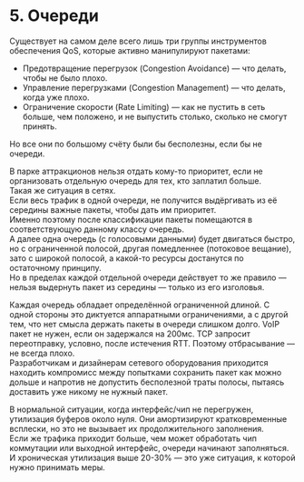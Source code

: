# 5. Очереди

Существует на самом деле всего лишь три группы инструментов обеспечения QoS, которые активно манипулируют пакетами:

* Предотвращение перегрузок \(Congestion Avoidance\) — что делать, чтобы не было плохо.
* Управление перегрузками \(Congestion Management\) — что делать, когда уже плохо.
* Ограничение скорости \(Rate Limiting\) — как не пустить в сеть больше, чем положено, и не выпустить столько, сколько не смогут принять.

Но все они по большому счёту были бы бесполезны, если бы не очереди.



В парке аттракционов нельзя отдать кому-то приоритет, если не организовать отдельную очередь для тех, кто заплатил больше.  
Такая же ситуация в сетях.   
Если весь трафик в одной очереди, не получится выдёргивать из её середины важные пакеты, чтобы дать им приоритет.  
Именно поэтому после классификации пакеты помещаются в соответствующую данному классу очередь.  
А далее одна очередь \(с голосовыми данными\) будет двигаться быстро, но с ограниченной полосой, другая помедленнее \(потоковое вещание\), зато с широкой полосой, а какой-то ресурсы достанутся по остаточному принципу.  
Но в пределах каждой отдельной очереди действует то же правило — нельзя выдернуть пакет из середины — только из его изголовья.  
  
Каждая очередь обладает определённой ограниченной длиной. С одной стороны это диктуется аппаратными ограничениями, а с другой тем, что нет смысла держать пакеты в очереди слишком долго. VoIP пакет не нужен, если он задержался на 200мс. TCP запросит переотправку, условно, после истечения RTT. Поэтому отбрасывание — не всегда плохо.  
Разработчикам и дизайнерам сетевого оборудования приходится находить компромисс между попытками сохранить пакет как можно дольше и напротив не допустить бесполезной траты полосы, пытаясь доставить уже никому не нужный пакет.  
  
В нормальной ситуации, когда интерфейс/чип не перегружен, утилизация буферов около нуля. Они амортизируют кратковременные всплески, но это не вызывает их продолжительного заполнения.  
Если же трафика приходит больше, чем может обработать чип коммутации или выходной интерфейс, очереди начинают заполняться. И хроническая утилизация выше 20-30% — это уже ситуация, к которой нужно принимать меры.

